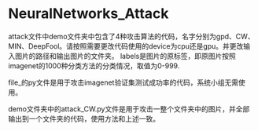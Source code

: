 # NeuralNetworks_Attack
attack文件中demo文件夹中包含了4种攻击算法的代码，名字分别为gpd、CW、MIN、DeepFool。请按照需要更改代码使用的device为cpu还是gpu。并更改输入图片的路径和输出图片的文件夹。
labels是图片的原标签，即原图片按照imagenet的1000种分类方法的分类情况，取值为0-999.

file_的py文件是用于攻击imagenet验证集测试成功率的代码，系统小组无需使用。

demo文件夹中的attack_CW.py文件是用于攻击一整个文件夹中的图片，并全部输出到一个文件夹的代码，使用方法和上述一致。

